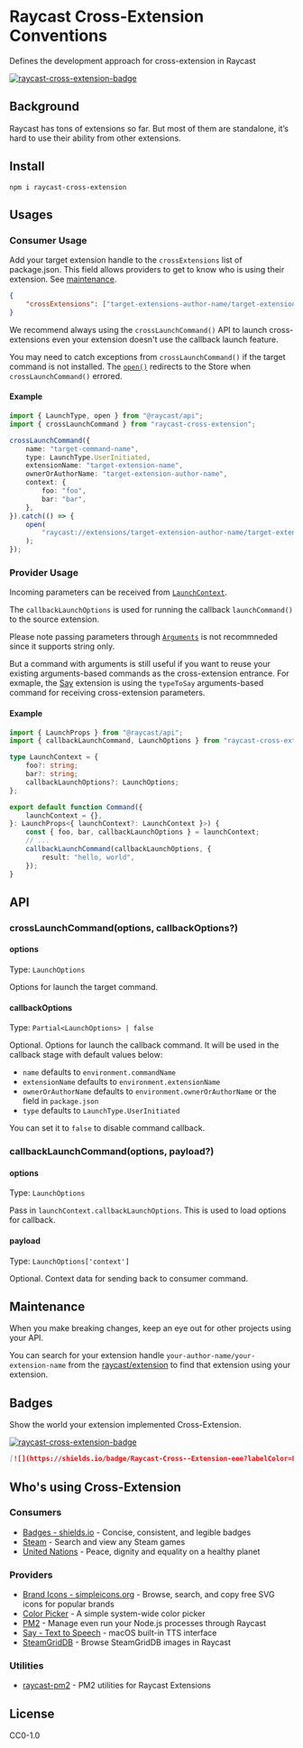 # Raycast Cross-Extension Conventions

Defines the development approach for cross-extension in Raycast

[![raycast-cross-extension-badge]][raycast-cross-extension-link]

## Background

Raycast has tons of extensions so far. But most of them are standalone, it’s hard to use their ability from other extensions.

## Install

```shell
npm i raycast-cross-extension
```

## Usages

### Consumer Usage

Add your target extension handle to the `crossExtensions` list of package.json.
This field allows providers to get to know who is using their extension. See [maintenance](#maintenance).

```json
{
	"crossExtensions": ["target-extensions-author-name/target-extension-name"]
}
```

We recommend always using the `crossLaunchCommand()` API to launch cross-extensions even your extension doesn't use the callback launch feature.

You may need to catch exceptions from `crossLaunchCommand()` if the target command is not installed.
The [`open()`](https://developers.raycast.com/api-reference/utilities#open) redirects to the Store when `crossLaunchCommand()` errored.

#### Example

```typescript
import { LaunchType, open } from "@raycast/api";
import { crossLaunchCommand } from "raycast-cross-extension";

crossLaunchCommand({
	name: "target-command-name",
	type: LaunchType.UserInitiated,
	extensionName: "target-extension-name",
	ownerOrAuthorName: "target-extension-author-name",
	context: {
		foo: "foo",
		bar: "bar",
	},
}).catch(() => {
	open(
		"raycast://extensions/target-extension-author-name/target-extension-name",
	);
});
```

### Provider Usage

Incoming parameters can be received from [`LaunchContext`](https://developers.raycast.com/api-reference/command#launchcontext).

The `callbackLaunchOptions` is used for running the callback `launchCommand()` to the source extension.

Please note passing parameters through [`Arguments`](https://developers.raycast.com/information/lifecycle/arguments) is not recommneded since it supports string only.

But a command with arguments is still useful if you want to reuse your existing arguments-based commands as the cross-extension entrance.
For exmaple, the [Say](https://raycast.com/litomore/say) extension is using the `typeToSay` arguments-based command for receiving cross-extension parameters.

#### Example

```typescript
import { LaunchProps } from "@raycast/api";
import { callbackLaunchCommand, LaunchOptions } from "raycast-cross-extension";

type LaunchContext = {
	foo?: string;
	bar?: string;
	callbackLaunchOptions?: LaunchOptions;
};

export default function Command({
	launchContext = {},
}: LaunchProps<{ launchContext?: LaunchContext }>) {
	const { foo, bar, callbackLaunchOptions } = launchContext;
	// ...
	callbackLaunchCommand(callbackLaunchOptions, {
		result: "hello, world",
	});
}
```

## API

### crossLaunchCommand(options, callbackOptions?)

#### options

Type: `LaunchOptions`

Options for launch the target command.

#### callbackOptions

Type: `Partial<LaunchOptions> | false`

Optional. Options for launch the callback command. It will be used in the callback stage with default values below:

- `name` defaults to `environment.commandName`
- `extensionName` defaults to `environment.extensionName`
- `ownerOrAuthorName` defaults to `environment.ownerOrAuthorName` or the field in `package.json`
- `type` defaults to `LaunchType.UserInitiated`

You can set it to `false` to disable command callback.

### callbackLaunchCommand(options, payload?)

#### options

Type: `LaunchOptions`

Pass in `launchContext.callbackLaunchOptions`. This is used to load options for callback.

#### payload

Type: `LaunchOptions['context']`

Optional. Context data for sending back to consumer command.

## Maintenance

When you make breaking changes, keep an eye out for other projects using your API.

You can search for your extension handle `your-author-name/your-extension-name` from the [raycast/extension](https://github.com/raycast/extensions) to find that extension using your extension.

## Badges

Show the world your extension implemented Cross-Extension.

[![raycast-cross-extension-badge]][raycast-cross-extension-link]

```markdown
[![](https://shields.io/badge/Raycast-Cross--Extension-eee?labelColor=FF6363&logo=raycast&logoColor=fff&style=flat-square)](https://github.com/LitoMore/raycast-cross-extension-conventions)
```

## Who's using Cross-Extension

### Consumers

- [Badges - shields.io](https://raycast.com/litomore/badges) - Concise, consistent, and legible badges
- [Steam](https://raycast.com/KevinBatdorf/steam) - Search and view any Steam games
- [United Nations](https://raycast.com/litomore/united-nations) - Peace, dignity and equality on a healthy planet

### Providers

- [Brand Icons - simpleicons.org](https://raycast.com/litomore/simple-icons) - Browse, search, and copy free SVG icons for popular brands
- [Color Picker](https://raycast.com/thomas/color-picker) - A simple system-wide color picker
- [PM2](https://raycast.com/litomore/pm2) - Manage even run your Node.js processes through Raycast
- [Say - Text to Speech](https://raycast.com/litomore/say) - macOS built-in TTS interface
- [SteamGridDB](https://raycast.com/litomore/steamgriddb) - Browse SteamGridDB images in Raycast

### Utilities

- [raycast-pm2](https://github.com/LitoMore/raycast-pm2) - PM2 utilities for Raycast Extensions

## License

CC0-1.0

[raycast-cross-extension-badge]: https://shields.io/badge/Raycast-Cross--Extension-eee?labelColor=FF6363&logo=raycast&logoColor=fff&style=flat-square
[raycast-cross-extension-link]: https://github.com/LitoMore/raycast-cross-extension-conventions
